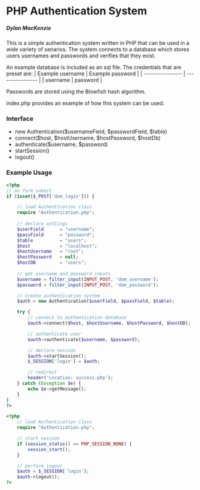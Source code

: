 # PHP Authentication System
##### Dylan MacKenzie

This is a simple authentication system written in PHP that can be used in a wide variety of senarios. The system connects to a database which stores users usernames and passwords and verifies that they exist.

An example database is included as an sql file. The credentials that are preset are:
| Example username | Example password |
| ---------------- | ---------------- |
| username         | password         |

Passwords are stored using the Blowfish hash algorithm.

index.php provides an example of how this system can be used. 

### Interface

  - new Authentication($usernameField, $passwordField, $table)
  - connect($host, $hostUsername, $hostPassword, $hostDb)
  - authenticate($username, $password)
  - startSession()
  - logout()

### Example Usage
```php
<?php
// on form submit
if (isset($_POST['dom_login'])) {

    // load Authentication class
    require "Authentication.php";
    
    // declare settings
    $userField      = "username";
    $passField      = "password";
    $table          = "users";
    $host           = "localhost";
    $hostUsername   = "root";
    $hostPassword   = null;
    $hostDB         = "users";
    
    // get username and password inputs
    $username = filter_input(INPUT_POST, 'dom_username');
    $password = filter_input(INPUT_POST, 'dom_password');

    // create authentication system
    $auth = new Authentication($userField, $passField, $table);

    try {
        // connect to authentication database
        $auth->connect($host, $hostUsername, $hostPassword, $hostDB);

        // authenticate user
        $auth->authenticate($username, $password);

        // declare session
        $auth->startSession();
        $_SESSION['login'] = $auth;

        // redirect
        header('Location: success.php');
    } catch (Exception $e) {
        echo $e->getMessage();
    }
}
?>
```
```php
<?php
    // load Authentication class
    require "Authentication.php";

    // start session
    if (session_status() == PHP_SESSION_NONE) {
        session_start();
    }

    // perform logout
    $auth = $_SESSION['login'];
    $auth->logout();
?>
```

